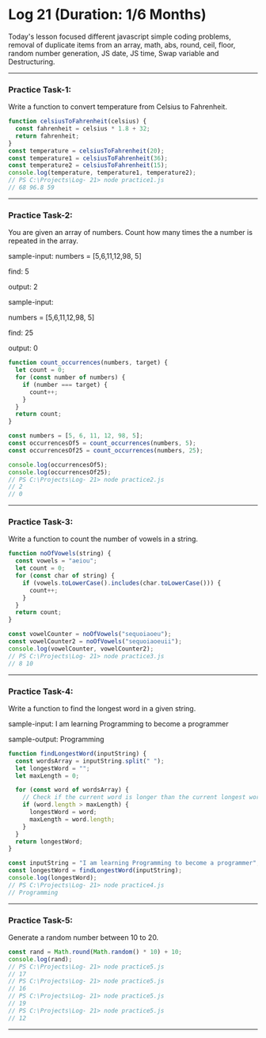 # Log 21 (Duration: 1/6 Months)
Today's lesson focused different javascript simple coding problems, removal of duplicate items from an array, math, abs, round, ceil, floor, random number generation, JS date, JS time, Swap variable and Destructuring.

---

### Practice Task-1:
Write a function to convert temperature from Celsius to Fahrenheit.
```js
function celsiusToFahrenheit(celsius) {
  const fahrenheit = celsius * 1.8 + 32;
  return fahrenheit;
}
const temperature = celsiusToFahrenheit(20);
const temperature1 = celsiusToFahrenheit(36);
const temperature2 = celsiusToFahrenheit(15);
console.log(temperature, temperature1, temperature2);
// PS C:\Projects\Log- 21> node practice1.js
// 68 96.8 59

```
---
### Practice Task-2:
You are given an array of numbers. Count how many times the a number is repeated in the array.

sample-input: numbers = [5,6,11,12,98, 5]

find: 5

output: 2


sample-input:

numbers = [5,6,11,12,98, 5]

find: 25

output: 0
```js
function count_occurrences(numbers, target) {
  let count = 0;
  for (const number of numbers) {
    if (number === target) {
      count++;
    }
  }
  return count;
}

const numbers = [5, 6, 11, 12, 98, 5];
const occurrencesOf5 = count_occurrences(numbers, 5);
const occurrencesOf25 = count_occurrences(numbers, 25);

console.log(occurrencesOf5);
console.log(occurrencesOf25);
// PS C:\Projects\Log- 21> node practice2.js
// 2
// 0

```
---
### Practice Task-3:
Write a function to count the number of vowels in a string.
```js
function noOfVowels(string) {
  const vowels = "aeiou";
  let count = 0;
  for (const char of string) {
    if (vowels.toLowerCase().includes(char.toLowerCase())) {
      count++;
    }
  }
  return count;
}

const vowelCounter = noOfVowels("sequoiaoeu");
const vowelCounter2 = noOfVowels("sequoiaoeuii");
console.log(vowelCounter, vowelCounter2);
// PS C:\Projects\Log- 21> node practice3.js
// 8 10

```
---
### Practice Task-4:
Write a function to find the longest word in a given string.

sample-input: I am learning Programming to become a programmer

sample-output: Programming
```js
function findLongestWord(inputString) {
  const wordsArray = inputString.split(" ");
  let longestWord = "";
  let maxLength = 0;

  for (const word of wordsArray) {
    // Check if the current word is longer than the current longest word
    if (word.length > maxLength) {
      longestWord = word;
      maxLength = word.length;
    }
  }
  return longestWord;
}

const inputString = "I am learning Programming to become a programmer";
const longestWord = findLongestWord(inputString);
console.log(longestWord);
// PS C:\Projects\Log- 21> node practice4.js
// Programming

```
---
### Practice Task-5:
Generate a random number between 10 to 20.
```js
const rand = Math.round(Math.random() * 10) + 10;
console.log(rand);
// PS C:\Projects\Log- 21> node practice5.js
// 17
// PS C:\Projects\Log- 21> node practice5.js
// 16
// PS C:\Projects\Log- 21> node practice5.js
// 19
// PS C:\Projects\Log- 21> node practice5.js
// 12

```
---
